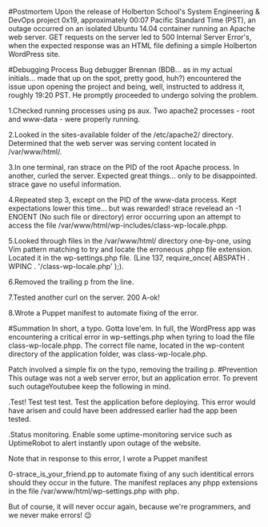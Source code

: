 #Postmortem
Upon the release of Holberton School's System Engineering & DevOps project 0x19, approximately 00:07 Pacific Standard Time (PST), an outage occurred on an isolated Ubuntu 14.04 container running an Apache web server. GET requests on the server led to 500 Internal Server Error's, when the expected response was an HTML file defining a simple Holberton WordPress site.

#Debugging Process
Bug debugger Brennan (BDB... as in my actual initials... made that up on the spot, pretty good, huh?) encountered the issue upon opening the project and being, well, instructed to address it, roughly 19:20 PST. He promptly proceeded to undergo solving the problem.

1.Checked running processes using ps aux. Two apache2 processes - root and www-data - were properly running.

2.Looked in the sites-available folder of the /etc/apache2/ directory. Determined that the web server was serving content located in /var/www/html/.

3.In one terminal, ran strace on the PID of the root Apache process. In another, curled the server. Expected great things... only to be disappointed. strace gave no useful information.

4.Repeated step 3, except on the PID of the www-data process. Kept expectations lower this time... but was rewarded! strace revelead an -1 ENOENT (No such file or directory) error occurring upon an attempt to access the file /var/www/html/wp-includes/class-wp-locale.phpp.

5.Looked through files in the /var/www/html/ directory one-by-one, using Vim pattern matching to try and locate the erroneous .phpp file extension. Located it in the wp-settings.php file. (Line 137, require_once( ABSPATH . WPINC . '/class-wp-locale.php' );).

6.Removed the trailing p from the line.

7.Tested another curl on the server. 200 A-ok!

8.Wrote a Puppet manifest to automate fixing of the error.

#Summation
In short, a typo. Gotta love'em. In full, the WordPress app was encountering a critical error in wp-settings.php when tyring to load the file class-wp-locale.phpp. The correct file name, located in the wp-content directory of the application folder, was class-wp-locale.php.

Patch involved a simple fix on the typo, removing the trailing p.
#Prevention
This outage was not a web server error, but an application error. To prevent such outageYoutubee keep the following in mind.

.Test! Test test test. Test the application before deploying. This error would have arisen and could have been addressed earlier had the app been tested.

.Status monitoring. Enable some uptime-monitoring service such as UptimeRobot to alert instantly upon outage of the website.

Note that in response to this error, I wrote a Puppet manifest

0-strace_is_your_friend.pp to automate fixing of any such identitical errors should they occur in the future. The manifest replaces any phpp extensions in the file /var/www/html/wp-settings.php with php.

But of course, it will never occur again, because we're programmers, and we never make errors! 😉
